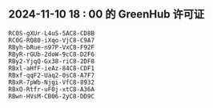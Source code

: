 ## 2024-11-10 18 : 00 的 GreenHub 许可证
```
RC0S-gXUr-L4uS-5AC8-CD8B
RC0G-RQ80-iXqo-VjC8-C9A7
RByh-bRue-n97P-VxC8-F92F
RByR-rGUb-2doW-9cC8-D2F6
RBy2-YjqQ-Gx38-riC8-2DF8
RBxl-aHfF-ieAz-84C8-CDF1
RBxf-qqF2-Uaq2-0sC8-A7F7
RBxR-7pWb-Njgi-VfC8-8932
RBxO-Rtfr-uF0j-xtC8-A36A
RBwn-HVsM-CB06-2yC8-DD9C
```
